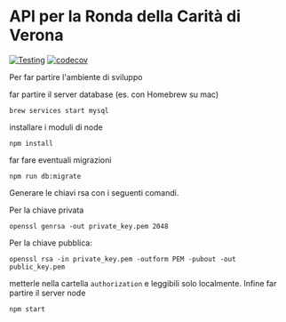 # API per la Ronda della Carità di Verona

[![Testing](https://github.com/andreacanton/ronda-api/actions/workflows/node.js.yml/badge.svg)](https://github.com/andreacanton/ronda-api/actions/workflows/node.js.yml) 
[![codecov](https://codecov.io/gh/andreacanton/ronda-api/branch/master/graph/badge.svg?token=ZIXPRXVF9J)](https://codecov.io/gh/andreacanton/ronda-api)

Per far partire l'ambiente di sviluppo

far partire il server database (es. con Homebrew su mac)

```shell
brew services start mysql
```

installare i moduli di node

```shell
npm install
```

far fare eventuali migrazioni

```shell
npm run db:migrate
```

Generare le chiavi rsa con i seguenti comandi.

Per la chiave privata

```shell
openssl genrsa -out private_key.pem 2048
```

Per la chiave pubblica:

```shell
openssl rsa -in private_key.pem -outform PEM -pubout -out public_key.pem
```

metterle nella cartella `authorization` e leggibili solo localmente.
Infine far partire il server node

```shell
npm start
```

